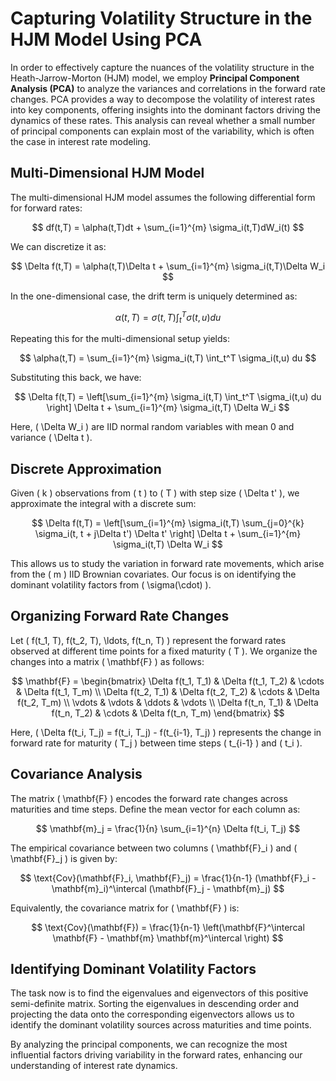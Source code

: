# Capturing Volatility Structure in the HJM Model Using PCA

In order to effectively capture the nuances of the volatility structure in the Heath-Jarrow-Morton (HJM) model, we employ **Principal Component Analysis (PCA)** to analyze the variances and correlations in the forward rate changes. PCA provides a way to decompose the volatility of interest rates into key components, offering insights into the dominant factors driving the dynamics of these rates. This analysis can reveal whether a small number of principal components can explain most of the variability, which is often the case in interest rate modeling.

## Multi-Dimensional HJM Model

The multi-dimensional HJM model assumes the following differential form for forward rates:

$$
df(t,T) = \alpha(t,T)dt + \sum_{i=1}^{m} \sigma_i(t,T)dW_i(t)
$$

We can discretize it as:

$$
\Delta f(t,T) = \alpha(t,T)\Delta t + \sum_{i=1}^{m} \sigma_i(t,T)\Delta W_i
$$

In the one-dimensional case, the drift term is uniquely determined as:

$$
\alpha(t,T) = \sigma(t,T) \int_t^T \sigma(t,u) du
$$

Repeating this for the multi-dimensional setup yields:

$$
\alpha(t,T) = \sum_{i=1}^{m} \sigma_i(t,T) \int_t^T \sigma_i(t,u) du
$$

Substituting this back, we have:

$$
\Delta f(t,T) = \left[\sum_{i=1}^{m} \sigma_i(t,T) \int_t^T \sigma_i(t,u) du \right] \Delta t + \sum_{i=1}^{m} \sigma_i(t,T) \Delta W_i
$$

Here, \( \Delta W_i \) are IID normal random variables with mean 0 and variance \( \Delta t \).

## Discrete Approximation

Given \( k \) observations from \( t \) to \( T \) with step size \( \Delta t' \), we approximate the integral with a discrete sum:

$$
\Delta f(t,T) = \left[\sum_{i=1}^{m} \sigma_i(t,T) \sum_{j=0}^{k} \sigma_i(t, t + j\Delta t') \Delta t' \right] \Delta t + \sum_{i=1}^{m} \sigma_i(t,T) \Delta W_i
$$

This allows us to study the variation in forward rate movements, which arise from the \( m \) IID Brownian covariates. Our focus is on identifying the dominant volatility factors from \( \sigma(\cdot) \).

## Organizing Forward Rate Changes

Let \( f(t_1, T), f(t_2, T), \ldots, f(t_n, T) \) represent the forward rates observed at different time points for a fixed maturity \( T \). We organize the changes into a matrix \( \mathbf{F} \) as follows:

$$
\mathbf{F} =
\begin{bmatrix}
\Delta f(t_1, T_1) & \Delta f(t_1, T_2) & \cdots & \Delta f(t_1, T_m) \\
\Delta f(t_2, T_1) & \Delta f(t_2, T_2) & \cdots & \Delta f(t_2, T_m) \\
\vdots & \vdots & \ddots & \vdots \\
\Delta f(t_n, T_1) & \Delta f(t_n, T_2) & \cdots & \Delta f(t_n, T_m)
\end{bmatrix}
$$

Here, \( \Delta f(t_i, T_j) = f(t_i, T_j) - f(t_{i-1}, T_j) \) represents the change in forward rate for maturity \( T_j \) between time steps \( t_{i-1} \) and \( t_i \).

## Covariance Analysis

The matrix \( \mathbf{F} \) encodes the forward rate changes across maturities and time steps. Define the mean vector for each column as:

$$
\mathbf{m}_j = \frac{1}{n} \sum_{i=1}^{n} \Delta f(t_i, T_j)
$$

The empirical covariance between two columns \( \mathbf{F}_i \) and \( \mathbf{F}_j \) is given by:

$$
\text{Cov}(\mathbf{F}_i, \mathbf{F}_j) = \frac{1}{n-1} (\mathbf{F}_i - \mathbf{m}_i)^\intercal (\mathbf{F}_j - \mathbf{m}_j)
$$

Equivalently, the covariance matrix for \( \mathbf{F} \) is:

$$
\text{Cov}(\mathbf{F}) = \frac{1}{n-1} \left(\mathbf{F}^\intercal \mathbf{F} - \mathbf{m} \mathbf{m}^\intercal \right)
$$

## Identifying Dominant Volatility Factors

The task now is to find the eigenvalues and eigenvectors of this positive semi-definite matrix. Sorting the eigenvalues in descending order and projecting the data onto the corresponding eigenvectors allows us to identify the dominant volatility sources across maturities and time points.

By analyzing the principal components, we can recognize the most influential factors driving variability in the forward rates, enhancing our understanding of interest rate dynamics.

